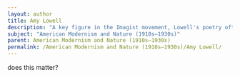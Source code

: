 ```yaml
---
layout: author
title: Amy Lowell
description: "A key figure in the Imagist movement, Lowell's poetry often features nature as a central theme. Her works, including 'Patterns' and 'The Taxi', demonstrate an acute attention to visual detail and emotional resonance with the natural world."
subject: "American Modernism and Nature (1910s–1930s)"
parent: American Modernism and Nature (1910s–1930s)
permalink: /American Modernism and Nature (1910s–1930s)/Amy Lowell/
---
```


does this matter?
